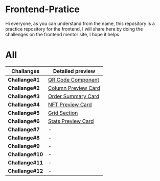 # Frontend-Pratice

Hi everyone, as you can understand from the name, this repository is a practice repository for the frontend, I will share here by doing the challenges on the frontend mentor site, I hope it helps

# All 

|Challanges               |Detailed preview                         |
|----------------|-----------------------------|
|**Challange#1** |[QR Code Component](https://frontend-challange-chefberke.netlify.app/challange-1/)|
|**Challange#2** |[Column Preview Card](https://frontend-challange-chefberke.netlify.app/challange-2/)|
|**Challange#3** |[Order Summary Card](https://frontend-challange-chefberke.netlify.app/challange-3/)|
|**Challange#4** |[NFT Preview Card](https://frontend-challange-chefberke.netlify.app/challange-4/)|
|**Challange#5** |[Grid Section](https://frontend-challange-chefberke.netlify.app/challange-5/)|
|**Challange#6** |[Stats Preview Card](https://frontend-challange-chefberke.netlify.app/challange-6/)|
|**Challange#7** |-[](https://frontend-challange-1.vercel.app/)|
|**Challange#8** |-[](https://frontend-challange-1.vercel.app/)|
|**Challange#9** |-[](https://frontend-challange-1.vercel.app/)|
|**Challange#10** |-[](https://frontend-challange-1.vercel.app/)|
|**Challange#11** |-[](https://frontend-challange-1.vercel.app/)|
|**Challange#12** |-[](https://frontend-challange-1.vercel.app/)|